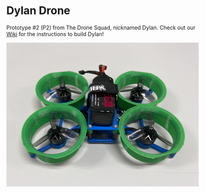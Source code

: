 # Dylan Drone

Prototype #2 (P2) from The Drone Squad, nicknamed Dylan. Check out our [Wiki](https://github.com/cornellmotionstudio/DylanDronev2/wiki) for the instructions to build Dylan!

![image](https://github.com/cornellmotionstudio/DylanDronev2/blob/master/assets/DylanV2.jpg)
